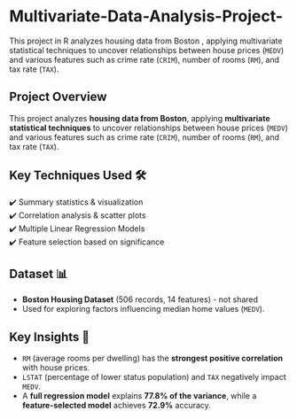 # Multivariate-Data-Analysis-Project-
This project in R analyzes housing data from Boston , applying multivariate statistical techniques to uncover relationships between house prices (`MEDV`) and various features such as crime rate (`CRIM`), number of rooms (`RM`), and tax rate (`TAX`).  

## Project Overview  
This project analyzes **housing data from Boston**, applying **multivariate statistical techniques** to uncover relationships between house prices (`MEDV`) and various features such as crime rate (`CRIM`), number of rooms (`RM`), and tax rate (`TAX`).  

## Key Techniques Used 🛠  
✔️ Summary statistics & visualization  
✔️ Correlation analysis & scatter plots    
✔️ Multiple Linear Regression Models  
✔️ Feature selection based on significance  

## Dataset 📊  
- **Boston Housing Dataset** (506 records, 14 features)  - not shared
- Used for exploring factors influencing median home values (`MEDV`).  

## Key Insights 📌  
- `RM` (average rooms per dwelling) has the **strongest positive correlation** with house prices.  
- `LSTAT` (percentage of lower status population) and `TAX` negatively impact `MEDV`.  
- A **full regression model** explains **77.8% of the variance**, while a **feature-selected model** achieves **72.9%** accuracy.  

